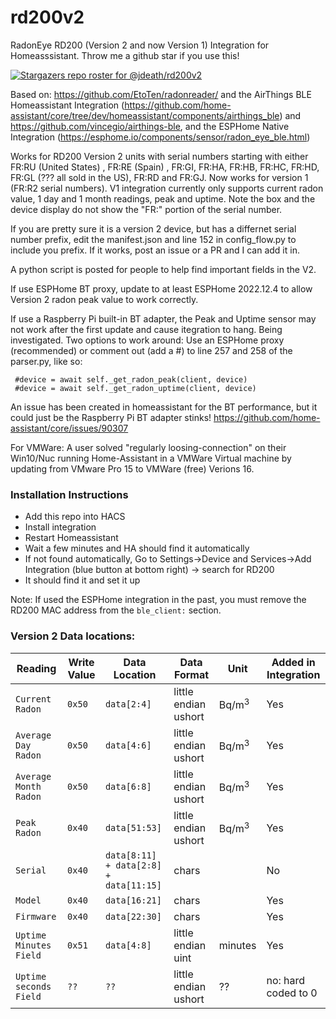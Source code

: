 # rd200v2
RadonEye RD200 (Version 2 and now Version 1) Integration for Homeasssistant. Throw me a github star if you use this!

[![Stargazers repo roster for @jdeath/rd200v2](https://git-lister.onrender.com/api/stars/jdeath/rd200v2?limit=20)](https://github.com/jdeath/rd200v2/stargazers)

Based on: https://github.com/EtoTen/radonreader/ and the AirThings BLE Homeassistant Integration (https://github.com/home-assistant/core/tree/dev/homeassistant/components/airthings_ble) and https://github.com/vincegio/airthings-ble, and the ESPHome Native Integration (https://esphome.io/components/sensor/radon_eye_ble.html)

Works for RD200 Version 2 units with serial numbers starting with either FR:RU (United States) , FR:RE (Spain) , FR:GI, FR:HA, FR:HB, FR:HC, FR:HD, FR:GL (??? all sold in the US), FR:RD and FR:GJ. Now works for version 1 (FR:R2 serial numbers). V1 integration currently only supports current radon value, 1 day and 1 month readings, peak and uptime. Note the box and the device display do not show the "FR:" portion of the serial number.

If you are pretty sure it is a version 2 device, but has a differnet serial number prefix, edit the manifest.json and line 152 in config_flow.py to include you prefix. If it works, post an issue or a PR and I can add it in.

A python script is posted for people to help find important fields in the V2.

If use ESPHome BT proxy, update to at least ESPHome 2022.12.4 to allow Version 2 radon peak value to work correctly.

If use a Raspberry Pi built-in BT adapter, the Peak and Uptime sensor may not work after the first update and cause itegration to hang. Being investigated. Two options to work around: Use an ESPHome proxy (recommended) or comment out (add a #) to line 257 and 258 of the parser.py, like so:
```
 #device = await self._get_radon_peak(client, device)
 #device = await self._get_radon_uptime(client, device)
```
An issue has been created in homeassistant for the BT performance, but it could just be the Raspberry Pi BT adapter stinks! https://github.com/home-assistant/core/issues/90307

For VMWare: A user solved "regularly loosing-connection" on their Win10/Nuc running Home-Assistant in a VMWare Virtual machine by updating from VMware Pro 15 to VMWare (free) Verions 16. 

### Installation Instructions
- Add this repo into HACS
- Install integration
- Restart Homeassistant
- Wait a few minutes and HA should find it automatically
- If not found automatically, Go to Settings->Device and Services->Add Integration (blue button at bottom right) -> search for RD200
- It should find it and set it up

Note: If used the ESPHome integration in the past, you must remove the RD200 MAC address from the `ble_client:` section. 

### Version 2 Data locations:
| Reading | Write Value | Data Location | Data Format | Unit | Added in Integration |
| - | - | - | - | - | - |
| `Current Radon` | `0x50` | `data[2:4]` | little endian ushort | Bq/m<sup>3</sup> | Yes |
| `Average Day Radon` | `0x50` | `data[4:6]` | little endian ushort | Bq/m<sup>3</sup> | Yes |
| `Average Month Radon` | `0x50` | `data[6:8]`  | little endian ushort | Bq/m<sup>3</sup> | Yes |
| `Peak Radon` | `0x40` | `data[51:53]` | little endian ushort | Bq/m<sup>3<sup> | Yes |
| `Serial` | `0x40` | `data[8:11] + data[2:8] + data[11:15]` | chars |  | No |  
| `Model` | `0x40` | `data[16:21]` | chars |  | Yes |  
| `Firmware` | `0x40` | `data[22:30]` | chars |  | Yes |  
| `Uptime Minutes Field` | `0x51` | `data[4:8]` | little endian uint | minutes  | Yes |  
| `Uptime seconds Field` | `??` | `??` | little endian ushort | ??  | no: hard coded to 0 | 
